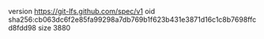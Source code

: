 version https://git-lfs.github.com/spec/v1
oid sha256:cb063dc6f2e85fa99298a7db769b1f623b431e3871d16c1c8b7698ffcd8fdd98
size 3880
